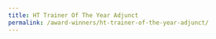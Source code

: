 ```yaml
---
title: HT Trainer Of The Year Adjunct
permalink: /award-winners/ht-trainer-of-the-year-adjunct/
---
```

